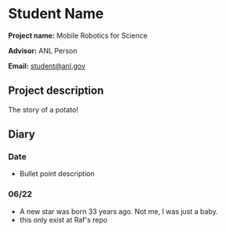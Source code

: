 # Student Name

**Project name:** Mobile Robotics for Science

**Advisor:** ANL Person

**Email:** student@anl.gov

## Project description

The story of a potato!

## Diary

### Date

- Bullet point description

### 06/22 

- A new star was born 33 years ago. Not me, I was just a baby.
- this only exist at Raf's repo
